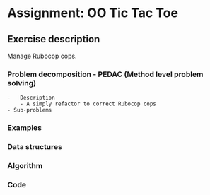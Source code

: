 # Assignment: OO Tic Tac Toe

## Exercise description
Manage Rubocop cops.

### Problem decomposition - PEDAC (Method level problem solving)
	-	Description
		- A simply refactor to correct Rubocop cops
	- Sub-problems

### Examples
### Data structures
### Algorithm
### Code
